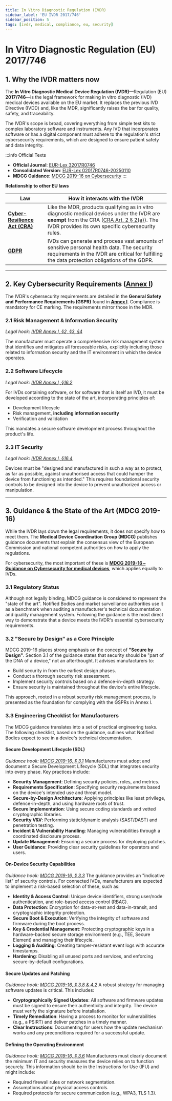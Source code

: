 ```yaml
---
title: In Vitro Diagnostic Regulation (IVDR)
sidebar_label: 'EU IVDR 2017/746'
sidebar_position: 5
tags: [ivdr, medical, compliance, eu, security]
---
```

# In Vitro Diagnostic Regulation (EU) 2017/746

## 1. Why the IVDR matters now

The **In Vitro Diagnostic Medical Device Regulation (IVDR)**—Regulation (EU) **2017/746**—is the legal framework for making in vitro diagnostic (IVD) medical devices available on the EU market. It replaces the previous IVD Directive (IVDD) and, like the MDR, significantly raises the bar for quality, safety, and traceability.

The IVDR's scope is broad, covering everything from simple test kits to complex laboratory software and instruments. Any IVD that incorporates software or has a digital component must adhere to the regulation's strict cybersecurity requirements, which are designed to ensure patient safety and data integrity.

:::info Official Texts
- **Official Journal**: [EUR-Lex 32017R0746][ivdr_oj]
- **Consolidated Version**: [EUR-Lex 02017R0746-20250110][ivdr_consolidated]
- **MDCG Guidance**: [MDCG 2019-16 on Cybersecurity][mdcg_2019_16]
:::

**Relationship to other EU laws**

| Law | How it interacts with the IVDR |
|-----|---------------------------|
| **[Cyber-Resilience Act (CRA)](./cra-overview.md)** | Like the MDR, products qualifying as in vitro diagnostic medical devices under the IVDR are **exempt** from the CRA ([CRA Art. 2 § 2(a)][cra_art2]). The IVDR provides its own specific cybersecurity rules. |
| **[GDPR](https://gdpr-info.eu/)** | IVDs can generate and process vast amounts of sensitive personal health data. The security requirements in the IVDR are critical for fulfilling the data protection obligations of the GDPR. |

---

## 2. Key Cybersecurity Requirements ([Annex I][ivdr_annexI])

The IVDR's cybersecurity requirements are detailed in the **General Safety and Performance Requirements (GSPR)** found in **[Annex I][ivdr_annexI]**. Compliance is mandatory for CE marking. The requirements mirror those in the MDR.

### 2.1 Risk Management & Information Security
*Legal hook: [IVDR Annex I, §2, §3, §4][ivdr_annexI]*

The manufacturer must operate a comprehensive risk management system that identifies and mitigates all foreseeable risks, explicitly including those related to information security and the IT environment in which the device operates.

### 2.2 Software Lifecycle
*Legal hook: [IVDR Annex I, §16.2][ivdr_annexI]*

For IVDs containing software, or for software that is itself an IVD, it must be developed according to the state of the art, incorporating principles of:
- Development lifecycle
- Risk management, **including information security**
- Verification and validation

This mandates a secure software development process throughout the product's life.

### 2.3 IT Security
*Legal hook: [IVDR Annex I, §16.4][ivdr_annexI]*

Devices must be "designed and manufactured in such a way as to protect, as far as possible, against unauthorised access that could hamper the device from functioning as intended." This requires foundational security controls to be designed into the device to prevent unauthorized access or manipulation.

---

## 3. Guidance & the State of the Art (MDCG 2019-16)

While the IVDR lays down the legal requirements, it does not specify *how* to meet them. The **Medical Device Coordination Group (MDCG)** publishes guidance documents that explain the consensus view of the European Commission and national competent authorities on how to apply the regulations.

For cybersecurity, the most important of these is **[MDCG 2019-16 – Guidance on Cybersecurity for medical devices][mdcg_2019_16]**, which applies equally to IVDs.

### 3.1 Regulatory Status

Although not legally binding, MDCG guidance is considered to represent the "state of the art". Notified Bodies and market surveillance authorities use it as a benchmark when auditing a manufacturer's technical documentation and quality management system. Following the guidance is the most direct way to demonstrate that a device meets the IVDR's essential cybersecurity requirements.

### 3.2 "Secure by Design" as a Core Principle

MDCG 2019-16 places strong emphasis on the concept of **"Secure by Design"**. Section 3.1 of the guidance states that security should be "part of the DNA of a device," not an afterthought. It advises manufacturers to:
- Build security in from the earliest design phases.
- Conduct a thorough security risk assessment.
- Implement security controls based on a defence-in-depth strategy.
- Ensure security is maintained throughout the device's entire lifecycle.

This approach, rooted in a robust security risk management process, is presented as the foundation for complying with the GSPRs in Annex I.

### 3.3 Engineering Checklist for Manufacturers
The MDCG guidance translates into a set of practical engineering tasks. The following checklist, based on the guidance, outlines what Notified Bodies expect to see in a device's technical documentation.

#### Secure Development Lifecycle (SDL)
*Guidance hook: [MDCG 2019-16, § 3.1][mdcg_2019_16]*
Manufacturers must adopt and document a Secure Development Lifecycle (SDL) that integrates security into every phase. Key practices include:
- **Security Management**: Defining security policies, roles, and metrics.
- **Requirements Specification**: Specifying security requirements based on the device's intended use and threat model.
- **Secure-by-Design Architecture**: Applying principles like least privilege, defence-in-depth, and using hardware roots of trust.
- **Secure Implementation**: Using secure coding standards and vetted cryptographic libraries.
- **Security V&V**: Performing static/dynamic analysis (SAST/DAST) and penetration testing.
- **Incident & Vulnerability Handling**: Managing vulnerabilities through a coordinated disclosure process.
- **Update Management**: Ensuring a secure process for deploying patches.
- **User Guidance**: Providing clear security guidelines for operators and users.

#### On-Device Security Capabilities
*Guidance hook: [MDCG 2019-16, § 3.3][mdcg_2019_16]*
The guidance provides an "indicative list" of security controls. For connected IVDs, manufacturers are expected to implement a risk-based selection of these, such as:
- **Identity & Access Control**: Unique device identifiers, strong user/node authentication, and role-based access control (RBAC).
- **Data Protection**: Encryption for data-at-rest and data-in-transit, and cryptographic integrity protection.
- **Secure Boot & Execution**: Verifying the integrity of software and firmware during the boot process.
- **Key & Credential Management**: Protecting cryptographic keys in a hardware-backed secure storage environment (e.g., TEE, Secure Element) and managing their lifecycle.
- **Logging & Auditing**: Creating tamper-resistant event logs with accurate timestamps.
- **Hardening**: Disabling all unused ports and services, and enforcing secure-by-default configurations.

#### Secure Updates and Patching
*Guidance hook: [MDCG 2019-16, § 3.8 & 4.2][mdcg_2019_16]*
A robust strategy for managing software updates is critical. This includes:
- **Cryptographically Signed Updates**: All software and firmware updates must be signed to ensure their authenticity and integrity. The device must verify the signature before installation.
- **Timely Remediation**: Having a process to monitor for vulnerabilities (e.g., a PSIRT) and deliver patches in a timely manner.
- **Clear Instructions**: Documenting for users how the update mechanism works and any preconditions required for a successful update.

#### Defining the Operating Environment
*Guidance hook: [MDCG 2019-16, § 3.6][mdcg_2019_16]*
Manufacturers must clearly document the minimum IT and security measures the device relies on to function securely. This information should be in the Instructions for Use (IFU) and might include:
- Required firewall rules or network segmentation.
- Assumptions about physical access controls.
- Required protocols for secure communication (e.g., WPA3, TLS 1.3).

<!-- Citations -->
[ivdr_oj]: https://eur-lex.europa.eu/legal-content/EN/TXT/HTML/?uri=CELEX:32017R0746 "IVDR Official Journal"
[ivdr_consolidated]: https://eur-lex.europa.eu/legal-content/EN/TXT/HTML/?uri=CELEX:02017R0746-20250110 "IVDR Consolidated Version"
[ivdr_annexI]: https://eur-lex.europa.eu/legal-content/EN/TXT/HTML/?uri=CELEX:02017R0746-20250110#anx_I "IVDR Annex I – General Safety and Performance Requirements"
[cra_art2]: https://eur-lex.europa.eu/legal-content/EN/TXT/?uri=CELEX:02024R2847-20241120#art_2 "CRA Article 2 – Scope"
[mdcg_2019_16]: https://health.ec.europa.eu/system/files/2020-01/md_mdcg_2019_16_guidance_cybersecurity_en_0.pdf "MDCG 2019-16 – Guidance on Cybersecurity for medical devices" 